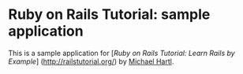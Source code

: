 # Ruby on Rails Tutorial: sample application

This is a sample application for [*Ruby on Rails Tutorial: Learn Rails by Example*] (http://railstutorial.org/)
by [Michael Hartl](http://michaelhartl.com/).